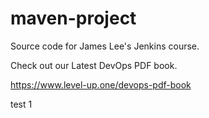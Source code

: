 # maven-project
Source code for James Lee's Jenkins course.

Check out our Latest DevOps PDF book.

https://www.level-up.one/devops-pdf-book

test 1
